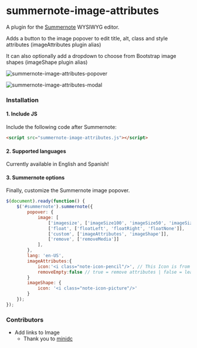 # summernote-image-attributes
A plugin for the [Summernote](https://github.com/summernote/summernote/) WYSIWYG editor.

Adds a button to the image popover to edit title, alt, class and style attributes (imageAttributes plugin alias)

It can also optionally add a dropdown to choose from Bootstrap image shapes (imageShape plugin alias)

![summernote-image-attributes-popover](https://github.com/StudioJunkyard/summernote-image-attributes/blob/master/summernote-image-attributes-popover.png)

![summernote-image-attributes-modal](https://github.com/StudioJunkyard/summernote-image-attributes/blob/master/summernote-image-attributes-dialog.png)

### Installation

#### 1. Include JS

Include the following code after Summernote:

```html
<script src="summernote-image-attributes.js"></script>
```

#### 2. Supported languages

Currently available in English and Spanish!

#### 3. Summernote options

Finally, customize the Summernote image popover.

```javascript
$(document).ready(function() {
    $('#summernote').summernote({
        popover: {
            image: [
                ['imagesize', ['imageSize100', 'imageSize50', 'imageSize25']],
                ['float', ['floatLeft', 'floatRight', 'floatNone']],
                ['custom', ['imageAttributes', 'imageShape']],
                ['remove', ['removeMedia']]
            ],
        },
        lang: 'en-US',
        imageAttributes:{
            icon:'<i class="note-icon-pencil"/>', // This Icon is from the LibreICONS class Extras and SVG Icons for Summernote.
            removeEmpty:false // true = remove attributes | false = leave empty if present
        }
        imageShape: {
            icon: '<i class="note-icon-picture"/>'
        }
    });
});
```

### Contributors
- Add links to Image
  - Thank you to [minidc](https://github.com/ninidc)
